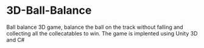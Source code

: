 # 3D-Ball-Balance
Ball balance 3D game, balance the ball on the track without falling and collecting all the collecatables to win.
The game is implented using Unity 3D and C#
